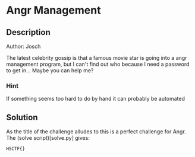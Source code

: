# Angr Management

## Description
Author: Josch

The latest celebrity gossip is that a famous movie star is going into a angr management program, but I can't find out who because I need a password to get in... Maybe you can help me?

### Hint
If something seems too hard to do by hand it can probably be automated

## Solution
As the title of the challenge alludes to this is a perfect challenge for Angr. The (solve script)[solve.py] gives:

```
HSCTF{}
```